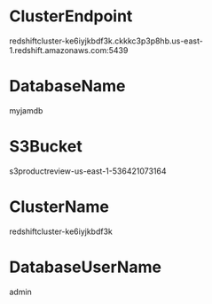 # ClusterEndpoint

redshiftcluster-ke6iyjkbdf3k.ckkkc3p3p8hb.us-east-1.redshift.amazonaws.com:5439

# DatabaseName

myjamdb

# S3Bucket

s3productreview-us-east-1-536421073164

# ClusterName

redshiftcluster-ke6iyjkbdf3k

# DatabaseUserName

admin
